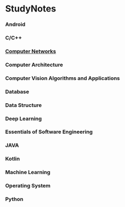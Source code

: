 # StudyNotes

### Android

### C/C++

### [Computer Networks](https://github.com/Lsyhprum/StudyNotes/tree/master/Computer%20Network)

### Computer Architecture

### Computer Vision Algorithms and Applications

### Database

### Data Structure

### Deep Learning

### Essentials of Software Engineering

### JAVA

### Kotlin

### Machine Learning

### Operating System

### Python










